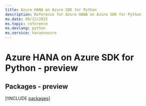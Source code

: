 ```yaml
---
title: Azure HANA on Azure SDK for Python
description: Reference for Azure HANA on Azure SDK for Python
ms.date: 09/12/2025
ms.topic: reference
ms.devlang: python
ms.service: hanaonazure
---
```

# Azure HANA on Azure SDK for Python - preview
## Packages - preview
[!INCLUDE [packages](hana-on-azure-index.md)]